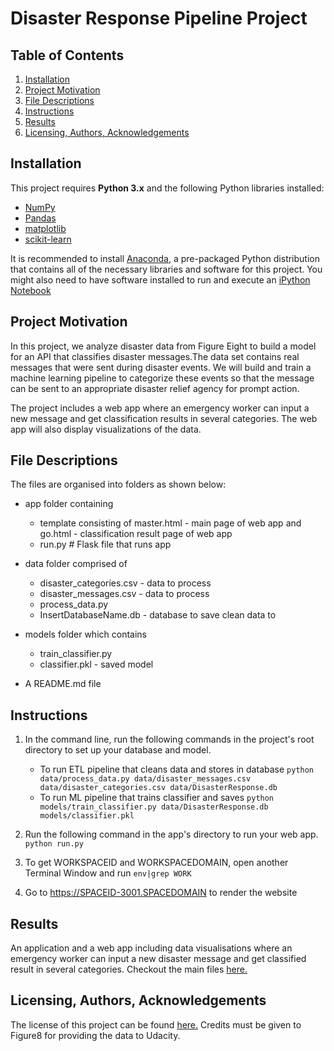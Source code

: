 # Disaster Response Pipeline Project
## Table of Contents
1. [Installation](https://github.com/A-Nuru/Disaster-Response-Pipeline#Installation)
2. [Project Motivation](https://github.com/A-Nuru/Disaster-Response-Pipeline#Project-Motivation)
3. [File Descriptions](https://github.com/A-Nuru/Disaster-Response-Pipeline#File-Descriptions)
4. [Instructions](https://github.com/A-Nuru/Disaster-Response-Pipeline#Instructions)
5. [Results](https://github.com/A-Nuru/Disaster-Response-Pipeline#Results)
6. [Licensing, Authors, Acknowledgements](https://github.com/A-Nuru/Disaster-Response-Pipeline#Licensing)

## Installation
This project requires **Python 3.x** and the following Python libraries installed:

- [NumPy](http://www.numpy.org/)
- [Pandas](http://pandas.pydata.org)
- [matplotlib](http://matplotlib.org/)
- [scikit-learn](http://scikit-learn.org/stable/)

It is recommended to install [Anaconda](https://www.continuum.io/downloads), a pre-packaged Python distribution that contains all of the necessary libraries and software for this project. 
You might also need to have software installed to run and execute an [iPython Notebook](http://ipython.org/notebook.html)

## Project Motivation
In this project, we analyze disaster data from Figure Eight to build a model for an API that classifies disaster messages.The data set contains real messages that were sent during disaster events. We will build and train a machine learning pipeline to categorize these events so that the message can be sent to an appropriate disaster relief agency for prompt action.

The project includes a web app where an emergency worker can input a new message and get classification results in several categories. The web app will also display visualizations of the data.


## File Descriptions
The files are organised into folders as shown below:
* app folder containing
    - template consisting of master.html - main page of web app and go.html - classification result page of web app
    - run.py  # Flask file that runs app

* data folder comprised of
    - disaster_categories.csv  - data to process 
    - disaster_messages.csv  - data to process
    - process_data.py
    - InsertDatabaseName.db   - database to save clean data to

* models folder which contains
    - train_classifier.py
    - classifier.pkl  - saved model 
* A README.md file

## Instructions
1. In the command line, run the following commands in the project's root directory to set up your database and model.

    - To run ETL pipeline that cleans data and stores in database
        `python data/process_data.py data/disaster_messages.csv data/disaster_categories.csv data/DisasterResponse.db`
    - To run ML pipeline that trains classifier and saves
        `python models/train_classifier.py data/DisasterResponse.db models/classifier.pkl`

2. Run the following command in the app's directory to run your web app.
    `python run.py`
3. To get WORKSPACEID and WORKSPACEDOMAIN, open another Terminal Window and run
    `env|grep WORK` 
4. Go to https://SPACEID-3001.SPACEDOMAIN to render the website

## Results
An application and a web app including data visualisations where an emergency worker can input a new disaster message and get classified result in several categories. Checkout the main files [here.](https://github.com/A-Nuru/Disaster-Response-Pipeline)

## Licensing, Authors, Acknowledgements
The license of this project can be found [here.](https://github.com/A-Nuru/Disaster-Response-Pipeline/blob/master/LICENSE)
Credits must be given to Figure8 for providing the data to Udacity.
